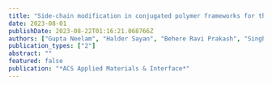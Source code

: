 ```yaml
---
title: "Side-chain modification in conjugated polymer frameworks for the electrocatalytic oxygen evolution reaction"
date: 2023-08-01
publishDate: 2023-08-22T01:16:21.068766Z
authors: ["Gupta Neelam", "Halder Sayan", "Behere Ravi Prakash", "Singh Priti", "Kanungo Sayan", "Dixit Mudit", "Chakraborty Chanchal", "Kuila, Biplab Kumar"]
publication_types: ["2"]
abstract: ""
featured: false
publication: "*ACS Applied Materials & Interface*"
---
```


